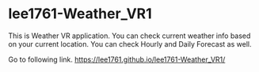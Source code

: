 # lee1761-Weather_VR1


This is Weather VR application. 
You can check current weather info based on your current location. 
You can check Hourly and Daily Forecast as well.

Go to following link.
https://lee1761.github.io/lee1761-Weather_VR1/
